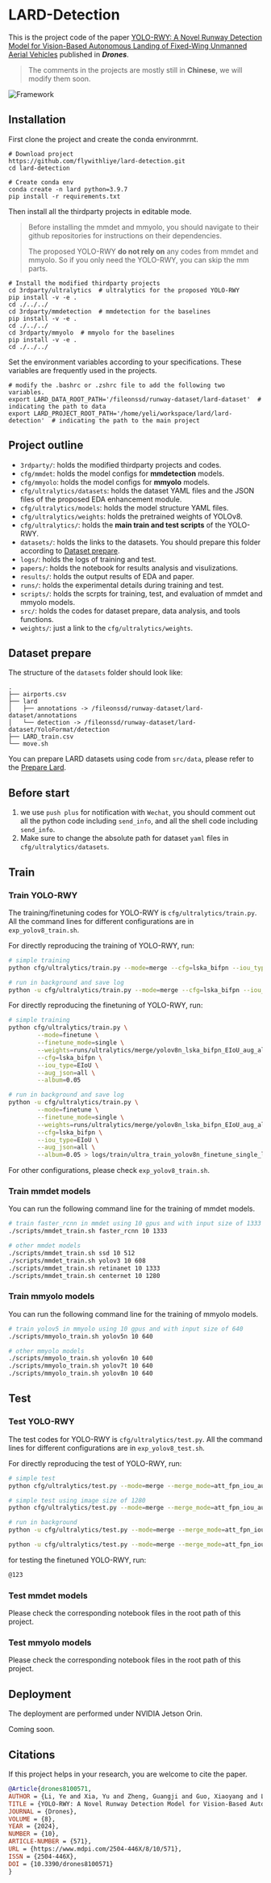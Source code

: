 # LARD-Detection

This is the project code of the paper [YOLO-RWY: A Novel Runway Detection Model for Vision-Based Autonomous Landing of Fixed-Wing Unmanned Aerial Vehicles](https://www.mdpi.com/2504-446X/8/10/571) published in ***Drones***.

> The comments in the projects are mostly still in **Chinese**, we will modify them soon.

![Framework](docs/Framework.jpg)

## Installation

First clone the project and create the conda environmrnt.

```shell
# Download project
https://github.com/flywithliye/lard-detection.git
cd lard-detection

# Create conda env
conda create -n lard python=3.9.7
pip install -r requirements.txt
```

Then install all the thirdparty projects in editable mode.

> Before installing the mmdet and mmyolo, you should navigate to their github repositories for instructions on their dependencies.
>
> The proposed YOLO-RWY **do not rely on** any codes from mmdet and mmyolo. So if you only need the YOLO-RWY, you can skip the mm parts.

```shell
# Install the modified thirdparty projects
cd 3rdparty/ultralytics  # ultralytics for the proposed YOLO-RWY
pip install -v -e .
cd ./../../
cd 3rdparty/mmdetection  # mmdetection for the baselines
pip install -v -e .
cd ./../../
cd 3rdparty/mmyolo  # mmyolo for the baselines
pip install -v -e .
cd ./../../
```

Set the environment variables according to your specifications. These variables are frequently used in the projects.

```shell
# modify the .bashrc or .zshrc file to add the following two variables.
export LARD_DATA_ROOT_PATH='/fileonssd/runway-dataset/lard-dataset'  # indicating the path to data
export LARD_PROJECT_ROOT_PATH='/home/yeli/workspace/lard/lard-detection'  # indicating the path to the main project
```

## Project outline

* `3rdparty/`: holds the modified thirdparty projects and codes.
* `cfg/mmdet`: holds the model configs for **mmdetection** models.
* `cfg/mmyolo`: holds the model configs for **mmyolo** models.
* `cfg/ultralytics/datasets`: holds the dataset YAML files and the JSON files of the proposed EDA enhancement module.
* `cfg/ultralytics/models`: holds the model structure YAML files.
* `cfg/ultralytics/weights`: holds the pretrained weights of YOLOv8.
* `cfg/ultralytics/`: holds the **main train and test scripts** of the YOLO-RWY.
* `datasets/`: holds the links to the datasets. You should prepare this folder according to [Dataset prepare](#dataset-prepare).
* `logs/`: holds the logs of training and test.
* `papers/`: holds the notebook for results analysis and visulizations.
* `results/`: holds the output results of EDA and paper.
* `runs/`: holds the experimental details during training and test.
* `scripts/`: holds the scrpts for training, test, and evaluation of mmdet and mmyolo models.
* `src/`: holds the codes for dataset prepare, data analysis, and tools functions.
* `weights/`: just a link to the `cfg/ultralytics/weights`.

## Dataset prepare

The structure of the `datasets` folder should look like:

```shell
.
├── airports.csv
├── lard
│   ├── annotations -> /fileonssd/runway-dataset/lard-dataset/annotations
│   └── detection -> /fileonssd/runway-dataset/lard-dataset/YoloFormat/detection
├── LARD_train.csv
└── move.sh
```

You can prepare LARD datasets using code from `src/data`, please refer to the [Prepare Lard](docs/Prepare_Lard.md).

## Before start

1. we use `push plus` for notification with `Wechat`, you should comment out all the python code including `send_info`, and all the shell code including `send_info`.
2. Make sure to change the absolute path for dataset `yaml` files in `cfg/ultralytics/datasets`.

## Train

### Train YOLO-RWY

The training/finetuning codes for YOLO-RWY is `cfg/ultralytics/train.py`. All the command lines for different configurations are in `exp_yolov8_train.sh`.

For directly reproducing the training of YOLO-RWY, run:

```bash
# simple training
python cfg/ultralytics/train.py --mode=merge --cfg=lska_bifpn --iou_type=EIoU --aug_json=all --album=0.05

# run in background and save log
python -u cfg/ultralytics/train.py --mode=merge --cfg=lska_bifpn --iou_type=EIoU --aug_json=all --album=0.05 > logs/train/ultra_train_yolov8n_merge_att_fpn_iou_aug_lska_bifpn_eiou_aug_all_05_640.log 2>&1
```

For directly reproducing the finetuning of YOLO-RWY, run:

```bash
# simple training
python cfg/ultralytics/train.py \
        --mode=finetune \
        --finetune_mode=single \
        --weights=runs/ultralytics/merge/yolov8n_lska_bifpn_EIoU_aug_all_5_640/train/weights/best.pt \
        --cfg=lska_bifpn \
        --iou_type=EIoU \
        --aug_json=all \
        --album=0.05

# run in background and save log
python -u cfg/ultralytics/train.py \
        --mode=finetune \
        --finetune_mode=single \
        --weights=runs/ultralytics/merge/yolov8n_lska_bifpn_EIoU_aug_all_5_640/train/weights/best.pt \
        --cfg=lska_bifpn \
        --iou_type=EIoU \
        --aug_json=all \
        --album=0.05 > logs/train/ultra_train_yolov8n_finetune_single_lska_bifpn_eiou_aug_all_05_640.log 2>&1
```

For other configurations, please check `exp_yolov8_train.sh`.

### Train mmdet models

You can run the following command line for the training of mmdet models.

```bash
# train faster_rcnn in mmdet using 10 gpus and with input size of 1333
./scripts/mmdet_train.sh faster_rcnn 10 1333

# other mmdet models
./scripts/mmdet_train.sh ssd 10 512
./scripts/mmdet_train.sh yolov3 10 608
./scripts/mmdet_train.sh retinanet 10 1333
./scripts/mmdet_train.sh centernet 10 1280
```

### Train mmyolo models

You can run the following command line for the training of mmyolo models.

```bash
# train yolov5 in mmyolo using 10 gpus and with input size of 640
./scripts/mmyolo_train.sh yolov5n 10 640

# other mmyolo models
./scripts/mmyolo_train.sh yolov6n 10 640
./scripts/mmyolo_train.sh yolov7t 10 640
./scripts/mmyolo_train.sh yolov8n 10 640
```

## Test

### Test YOLO-RWY

The test codes for YOLO-RWY is `cfg/ultralytics/test.py`. All the command lines for different configurations are in `exp_yolov8_test.sh`.

For directly reproducing the test of YOLO-RWY, run:

```bash
# simple test
python cfg/ultralytics/test.py --mode=merge --merge_mode=att_fpn_iou_aug --cfg=lska_bifpn --iou_type=EIoU --aug_json=all --album=0.05

# simple test using image size of 1280
python cfg/ultralytics/test.py --mode=merge --merge_mode=att_fpn_iou_aug  --cfg=lska_bifpn --iou_type=EIoU --aug_json=all --album=0.05 --test_size=1280

# run in background
python -u cfg/ultralytics/test.py --mode=merge --merge_mode=att_fpn_iou_aug --cfg=lska_bifpn --iou_type=EIoU --aug_json=all --album=0.05 > logs/test/ultra_test_yolov8n_merge_att_fpn_iou_aug_lska_bifpn_eiou_aug_all_05_640_640.log 2>&1

python -u cfg/ultralytics/test.py --mode=merge --merge_mode=att_fpn_iou_aug --cfg=lska_bifpn --iou_type=EIoU --aug_json=all --album=0.05 --test_size=1280 > logs/test/ultra_test_yolov8n_merge_att_fpn_iou_aug_lska_bifpn_eiou_aug_all_05_640_1280.log 2>&1
```

for testing the finetuned YOLO-RWY, run:

```bash
@123
```

### Test mmdet models

Please check the corresponding notebook files in the root path of this project.

### Test mmyolo models

Please check the corresponding notebook files in the root path of this project.

## Deployment

The deployment are performed under NVIDIA Jetson Orin.

Coming soon.

## Citations

If this project helps in your research, you are welcome to cite the paper.

```bibtex
@Article{drones8100571,
AUTHOR = {Li, Ye and Xia, Yu and Zheng, Guangji and Guo, Xiaoyang and Li, Qingfeng},
TITLE = {YOLO-RWY: A Novel Runway Detection Model for Vision-Based Autonomous Landing of Fixed-Wing Unmanned Aerial Vehicles},
JOURNAL = {Drones},
VOLUME = {8},
YEAR = {2024},
NUMBER = {10},
ARTICLE-NUMBER = {571},
URL = {https://www.mdpi.com/2504-446X/8/10/571},
ISSN = {2504-446X},
DOI = {10.3390/drones8100571}
}
```
